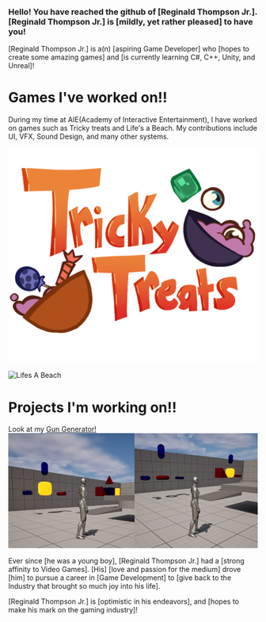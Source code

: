 ### Hello! You have reached the github of [Reginald Thompson Jr.]. [Reginald Thompson Jr.] is [mildly, yet rather pleased] to have you!

[Reginald Thompson Jr.] is a(n) [aspiring Game Developer] who [hopes to create some amazing games] and [is currently learning C#, C++, Unity, and Unreal]!

# Games I've worked on!!

During my time at AIE(Academy of Interactive Entertainment), I have worked on games such as Tricky treats and Life's a Beach. My contributions include UI, VFX, Sound Design, and many other systems.

![Tricky Treats](https://github.com/RJT800/RJT800/blob/main/image_2025-06-26_124533002.png?raw=true)

![Lifes A Beach](https://github.com/RJT800/RJT800/blob/main/LAB_ItchBanner.png?raw=true)
# Projects I'm working on!!

Look at my [Gun Generator!](https://github.com/RJT800/TPTCPP)
![Look at my Gun Generator!](https://github.com/RJT800/RJT800/blob/main/GunGenExamplePicture.jpg?raw=true)

Ever since [he was a young boy], [Reginald Thompson Jr.] had a [strong affinity to Video Games]. [His] [love and passion for the medium] drove [him] to pursue a career in [Game Development] to [give back to the Industry that brought so much joy into his life].

[Reginald Thompson Jr.] is [optimistic in his endeavors], and [hopes to make his mark on the gaming industry]!

<!--
**RJT800/RJT800** is a ✨ _special_ ✨ repository because its `README.md` (this file) appears on your GitHub profile.

Here are some ideas to get you started:

- 🔭 I’m currently working on ...
- 🌱 I’m currently learning ...
- 👯 I’m looking to collaborate on ...
- 🤔 I’m looking for help with ...
- 💬 Ask me about ...
- 📫 How to reach me: ...
- 😄 Pronouns: ...
- ⚡ Fun fact: ...
-->
